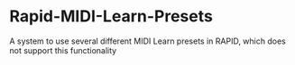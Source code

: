 # Rapid-MIDI-Learn-Presets
A system to use several different MIDI Learn presets in RAPID, which does not support this functionality
